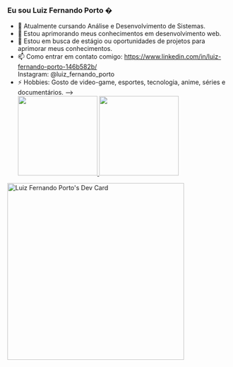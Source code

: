 ### Eu sou Luiz Fernando Porto  �


- 🔭 Atualmente cursando Análise e Desenvolvimento de Sistemas.
- 🌱 Estou aprimorando meus conhecimentos em desenvolvimento web. 
- 👯 Estou em busca de estágio ou oportunidades de projetos para aprimorar meus conhecimentos.
- 📫 Como entrar em contato comigo: https://www.linkedin.com/in/luiz-fernando-porto-146b582b/  
Instagram: @luiz_fernando_porto
- ⚡ Hobbies: Gosto de video-game, esportes, tecnologia, anime, séries e documentários.
--> <div>
  <a href="https://github.com/luizfporto">
  <img height="180em" src="https://github-readme-stats.vercel.app/api?username=luizfporto&show_icons=true&theme=dracula&include_all_commits=true&count_private=true"/>
  <img height="180em" src="https://github-readme-stats.vercel.app/api/top-langs/?username=luizfporto&layout=compact&langs_count=7&theme=dracula"/>
</div>
<a href="https://app.daily.dev/luipilam"><img src="https://api.daily.dev/devcards/a9ca2d70f4494a4fb97d6017ae94058c.png?r=7nr" width="400" alt="Luiz Fernando Porto's Dev Card"/></a>
